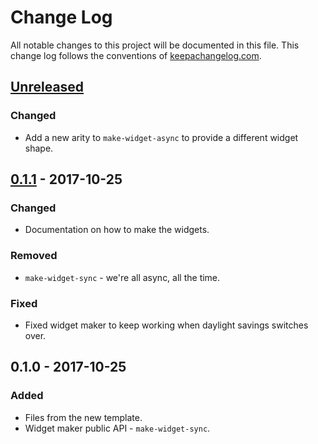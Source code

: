 # Change Log
All notable changes to this project will be documented in this file. This change log follows the conventions of [keepachangelog.com](http://keepachangelog.com/).

## [Unreleased]
### Changed
- Add a new arity to `make-widget-async` to provide a different widget shape.

## [0.1.1] - 2017-10-25
### Changed
- Documentation on how to make the widgets.

### Removed
- `make-widget-sync` - we're all async, all the time.

### Fixed
- Fixed widget maker to keep working when daylight savings switches over.

## 0.1.0 - 2017-10-25
### Added
- Files from the new template.
- Widget maker public API - `make-widget-sync`.

[Unreleased]: https://github.com/your-name/testing/compare/0.1.1...HEAD
[0.1.1]: https://github.com/your-name/testing/compare/0.1.0...0.1.1
